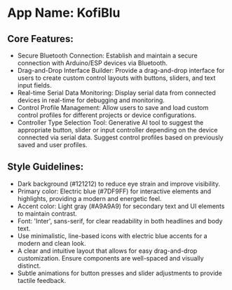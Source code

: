 # **App Name**: KofiBlu

## Core Features:

- Secure Bluetooth Connection: Establish and maintain a secure connection with Arduino/ESP devices via Bluetooth.
- Drag-and-Drop Interface Builder: Provide a drag-and-drop interface for users to create custom control layouts with buttons, sliders, and text input fields.
- Real-time Serial Data Monitoring: Display serial data from connected devices in real-time for debugging and monitoring.
- Control Profile Management: Allow users to save and load custom control profiles for different projects or device configurations.
- Controller Type Selection Tool: Generative AI tool to suggest the appropriate button, slider or input controller depending on the device connected via serial data. Suggest control profiles based on previously saved and user profiles.

## Style Guidelines:

- Dark background (#121212) to reduce eye strain and improve visibility.
- Primary color: Electric blue (#7DF9FF) for interactive elements and highlights, providing a modern and energetic feel.
- Accent color: Light gray (#A9A9A9) for secondary text and UI elements to maintain contrast.
- Font: 'Inter', sans-serif, for clear readability in both headlines and body text.
- Use minimalistic, line-based icons with electric blue accents for a modern and clean look.
- A clear and intuitive layout that allows for easy drag-and-drop customization. Ensure components are well-spaced and visually distinct.
- Subtle animations for button presses and slider adjustments to provide tactile feedback.